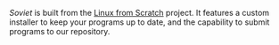 _Soviet_ is built from the [Linux from Scratch](https://linuxfromscratch.org) project. It features a custom installer to keep your programs up to date, and the capability to submit programs to our repository.
